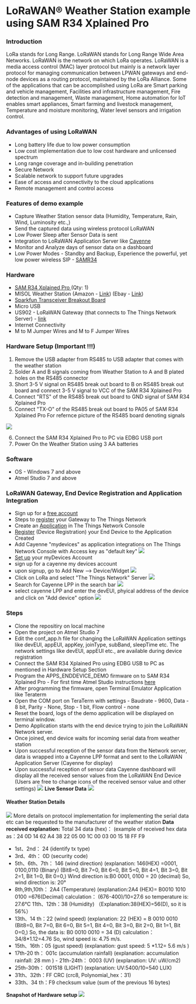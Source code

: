 # LoRaWAN&reg; Weather Station example using SAM R34 Xplained Pro

### Introduction
LoRa stands for Long Range. LoRaWAN stands for Long Range Wide Area Networks. LoRaWAN is the network on which LoRa operates. LoRaWAN is a media access control (MAC) layer protocol but mainly is a network layer protocol for managing communication between LPWAN gateways and end-node devices as a routing protocol, maintained by the LoRa Alliance. Some of the applications that can be accomplished using LoRa are Smart parking and vehicle management, Facilities and infrastructure management, Fire detection and management, Waste management, Home automation for IoT enables smart appliances, Smart farming and livestock management, Temperature and moisture monitoring, Water level sensors and irrigation control.

### Advantages of using LoRaWAN
- Long battery life due to low power consumption
- Low cost implementation due to low cost hardware and unlicensed spectrum
- Long range coverage and in-building penetration
- Secure Network
- Scalable network to support future upgrades
- Ease of access and connectivity to the cloud applications
- Remote management and control access

### Features of demo example

- Capture Weather Station sensor data (Humidity, Temperature, Rain, Wind, Luminosity  etc.,) 
- Send the captured data using wireless protocol LoRaWAN
- Low Power Sleep after Sensor Data is sent
- Integration to LoRaWAN Application Server like [Cayenne](https://mydevices.com/ "Cayenne")
- Monitor and Analyze days of sensor data on a dashboard
- Low Power Modes - Standby and Backup, Experience the powerful, yet low power wireless SIP - [SAMR34](https://www.microchip.com/design-centers/wireless-connectivity/low-power-wide-area-networks/lora-technology/sam-r34-r35 "SAMR34") 

### Hardware 

- [SAM R34 Xplained Pro ](https://www.microchip.com/DevelopmentTools/ProductDetails/dm320111 "SAM R34 Xplained Pro ")(Qty: 1)
- MISOL Weather Station  (Amazon - [Link](https://www.amazon.com/MISOL-weather-station-interface-length/dp/B0722KB1KB "Link")) (Ebay - [Link](https://www.ebay.com/itm/weather-station-with-RS485-interface-with-cable-length-3-2-meter-/272647276759 "Link"))
- [Sparkfun Transceiver Breakout Board](https://www.sparkfun.com/products/10124 "Sparkfun Transceiver Breakout Board")
- Micro USB
- US902 - LoRaWAN Gateway (that connects to The Things Network Server)  - [link](https://www.thethingsnetwork.org/docs/gateways/ "link")
- Internet Connectivity
- M to M Jumper Wires and M to F Jumper Wires

### Hardware Setup (Important !!!)
1. Remove the USB adapter from RS485 to USB adapter that comes with the weather station
2.  Solder A and B signals coming from Weather Station to A and B plated holes on the RS485 connector
3.  Short 3-5 V signal on RS485 break out board to B on RS485 break out board and connect 3-5 V signal to VCC of the SAM R34 Xplained Pro
4.  Connect "RTS" of the RS485 break out board to GND signal of SAM R34 Xplained Pro
5. Connect "TX-O" of the RS485 break out board to PA05 of SAM R34 Xplained Pro
For refernce picture of the RS485 board denoting signals 

![](https://i.imgur.com/Yh4pGJb.png)

6. Connect the SAM R34 Xplained Pro to PC via EDBG USB port
7. Power On the Weather Station using 3 AA batteries 

### Software
- OS - Windows 7 and above
- Atmel Studio 7 and above

### LoRaWAN Gateway, End Device Registration and Application Integration 

- Sign up for a [free account ](https://account.thethingsnetwork.org/users/login "free account ")
- Steps to [register](https://www.thethingsnetwork.org/docs/gateways/ "register") your Gateway to The Things Network 
- Create an [Application](https://www.thethingsnetwork.org/docs/applications/add.html "Application") in The Things Network Console
- [Register](https://www.thethingsnetwork.org/docs/devices/registration.html "Register") (Device Registration) your End Device to the Application Created
- Add Cayenne "mydevices" as application integrations on The Things Network Console with Access key as "default key"
![](https://i.imgur.com/0lBF9xO.png)
- [Set up](https://www.thethingsnetwork.org/docs/applications/cayenne/ "Set up") your myDevices Account
- sign up for a cayenne my devices account 
 - upon signup, go to Add New --> Device/Widget
![](https://i.imgur.com/RWZTjUs.png)
- Click on LoRa and select "The Things Network" Server 
 ![](https://i.imgur.com/gFt9FFa.png)
- Search for Cayenne LPP in the search bar
![](https://i.imgur.com/teGlo9r.png)
- select cayenne LPP and enter the devEUI, phyical address of the device and click on "Add device" option
![](https://i.imgur.com/JGrRolo.png)

### Steps
- Clone the repositiry on local machine
- Open the project on Atmel Studio 7
- Edit the conf_app.h file for changing the LoRaWAN Application settings like devEUI, appEUI, appKey, joinType, subBand, sleepTime etc.  The network settings like devEUI, appEUI etc., are available during device registration
- Connect the SAM R34 Xplained Pro using EDBG USB to PC as mentioned in Hardware Setup Section
- Program the APPS_ENDDEVICE_DEMO firmware on to SAM R34 Xplained Pro - For first time Atmel Studio instructions [here](http://ww1.microchip.com/downloads/en/DeviceDoc/Getting-Started-with-Atmel-Studio7.pdf "here")
- After programming the firmware, open Terminal Emulator Application like Teraterm
- Open the COM port on TeraTerm with settings - Baudrate - 9600, Data - 8 bit, Parity - None, Stop - 1 bit, Flow control - none
- Reset the board, logs of the demo application will be displayed on terminal window. 
- Demo Application starts with the end device trying to join the LoRaWAN Network server.
- Once joined, end device waits for incoming serial data from weather station
- Upon successful reception of the sensor data from the Network server, data is wrapped into a Cayenne LPP format and sent to the LoRaWAN Application Server (Cayenne for display)
- Upon successful reception of sensor data Cayenne dashboard will display all the received sensor values from the LoRaWAN End Device (Users are free to change icons of the received sensor value and other settings)
![](https://i.imgur.com/XgDAk4Y.png)
**Live Sensor Data**
![](https://i.imgur.com/khK4XQk.png)

#### Weather Station Details
![](https://i.imgur.com/YQyVE3z.png)
More details on protocol implementation for implementing the serial data etc can be requested to the manufacturer of the weather station
**Data received explanation:** Total 34 data (hex)： (example of received hex data as：24 0D 14 62 A4 38 22 05 00 1C 00 03 00 15 18 FF F9
- 1st、2nd： 24 (identify tx type)
- 3rd、4th： 0D (security code)
- 5th、6th、7th： 146 (wind direction) (explanation: 146(HEX) =0001, 0100,0110 (Binary) (Bit8=0, Bit 7=0, Bit 6=0, Bit 5=0, Bit 4=1, Bit 3=0, Bit 2=1, Bit 1=0, Bit 0=0,) Wind direction is:B0 0001, 0100 = 20 (decimal) So, wind direction is: 20°
- 8th,9th,10th： 2A4 (Temperature) (explanation:2A4 (HEX)= B0010 1010 0100 =676(Decimal) calculation： (676-400)/10=27.6 so temperature is: 27.6℃ 11th、12th：38 (Humidity) （Explanation:38(HEX)=56(D), so it is 56%）
- 13th、14 th：22 (wind speed) (explanation: 22 (HEX) = B 0010 0010 (Bit8=0, Bit 7=0, Bit 6=0, Bit 5=1, Bit 4=0, Bit 3=0, Bit 2=0, Bit 1=1, Bit 0=0,) So, the data is: B0 0010 0010 = 34 (D) calculation：34/8*1.12=4.76 So, wind speed is: 4.75 m/s.
- 15th、16th：05 (gust speed) (explanation: gust speed: 5 *1.12= 5.6 m/s )
- 17th-20 th： 001c (accumulation rainfall) (explanation: accumulation rainfall: 28 mm ) - 21th-24th： 0003 (UV) (explanation: UV: uW/cm2)
- 25th-30th： 001518 (LIGHT) (explanation: UV:5400/10=540 LUX)
- 31th、32th：FF CRC (crc8, Polynomial_hex：31)
- 33th、34 th：F9 checksum value (sum of the previous 16 bytes)

**Snapshot of Hardware setup**
![](https://i.imgur.com/eVEGzBp.png)

